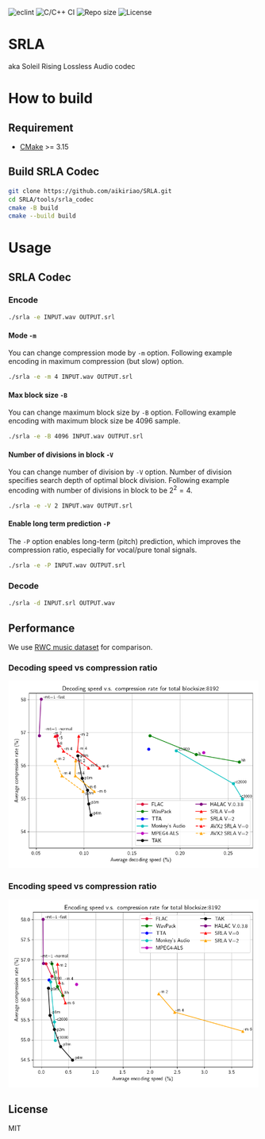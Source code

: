 ![eclint](https://github.com/aikiriao/SRLA/workflows/eclint/badge.svg?branch=main)
![C/C++ CI](https://github.com/aikiriao/SRLA/workflows/C/C++%20CI/badge.svg?branch=main)
![Repo size](https://img.shields.io/github/repo-size/aikiriao/SRLA)
![License](https://img.shields.io/github/license/aikiriao/SRLA)

# SRLA

aka Soleil Rising Lossless Audio codec

# How to build

## Requirement

* [CMake](https://cmake.org) >= 3.15

## Build SRLA Codec

```bash
git clone https://github.com/aikiriao/SRLA.git
cd SRLA/tools/srla_codec
cmake -B build
cmake --build build
```

# Usage

## SRLA Codec

### Encode

```bash
./srla -e INPUT.wav OUTPUT.srl
```

#### Mode `-m`

You can change compression mode by `-m` option.
Following example encoding in maximum compression (but slow) option.

```bash
./srla -e -m 4 INPUT.wav OUTPUT.srl
```
#### Max block size `-B`

You can change maximum block size by `-B` option.
Following example encoding with maximum block size be 4096 sample.

```bash
./srla -e -B 4096 INPUT.wav OUTPUT.srl
```

#### Number of divisions in block `-V`

You can change number of division by `-V` option. Number of division specifies search depth of optimal block division.
Following example encoding with number of divisions in block to be $2^{2} = 4$.

```bash
./srla -e -V 2 INPUT.wav OUTPUT.srl
```

#### Enable long term prediction `-P`

The `-P` option enables long-term (pitch) prediction, which improves the compression ratio, especially for vocal/pure tonal signals.

```bash
./srla -e -P INPUT.wav OUTPUT.srl
```

### Decode

```bash
./srla -d INPUT.srl OUTPUT.wav
```
## Performance

We use [RWC music dataset](https://staff.aist.go.jp/m.goto/RWC-MDB/) for comparison.

### Decoding speed vs compression ratio

![Decoding speed vs compression rate](./evaluation/decodespeed_vs_compressionrate_8192_total.png)

### Encoding speed vs compression ratio

![Encoding speed vs compression rate](./evaluation/encodespeed_vs_compressionrate_8192_total.png)

## License

MIT

